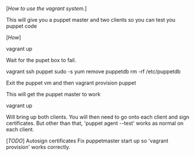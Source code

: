 
[*How to use the vagrant system.*]

This will give you a puppet master and two clients so you can test you puppet code

[*How*]

vagrant up

Wait for the pupet box to fail.

vagrant ssh puppet
sudo -s
yum remove puppetdb
rm -rf /etc/puppetdb

Exit the puppet vm and then
vagrant provision puppet

This will get the puppet master to work

vagrant up

Will bring up both clients.  You will then need to go onto each client and sign certificates.  But other than that, 'puppet agent --test' works as normal on each client.

[*TODO*]
Autosign certificates
Fix puppetmaster start up so 'vagrant provision' works correctly.
